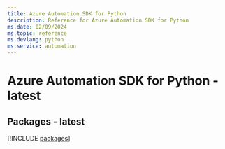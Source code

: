 ```yaml
---
title: Azure Automation SDK for Python
description: Reference for Azure Automation SDK for Python
ms.date: 02/09/2024
ms.topic: reference
ms.devlang: python
ms.service: automation
---
```

# Azure Automation SDK for Python - latest
## Packages - latest
[!INCLUDE [packages](automation-index.md)]